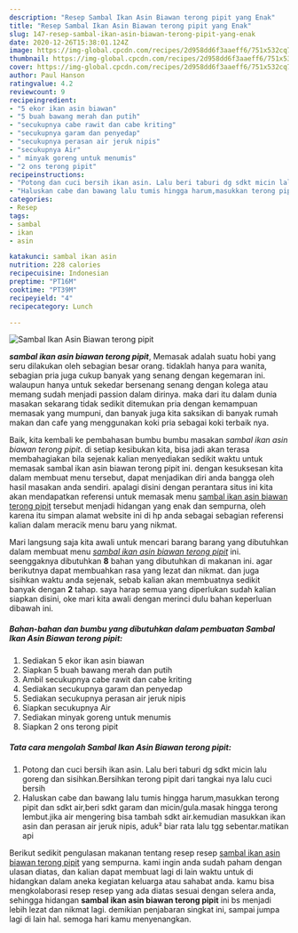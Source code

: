 ```yaml
---
description: "Resep Sambal Ikan Asin Biawan terong pipit yang Enak"
title: "Resep Sambal Ikan Asin Biawan terong pipit yang Enak"
slug: 147-resep-sambal-ikan-asin-biawan-terong-pipit-yang-enak
date: 2020-12-26T15:38:01.124Z
image: https://img-global.cpcdn.com/recipes/2d958dd6f3aaeff6/751x532cq70/sambal-ikan-asin-biawan-terong-pipit-foto-resep-utama.jpg
thumbnail: https://img-global.cpcdn.com/recipes/2d958dd6f3aaeff6/751x532cq70/sambal-ikan-asin-biawan-terong-pipit-foto-resep-utama.jpg
cover: https://img-global.cpcdn.com/recipes/2d958dd6f3aaeff6/751x532cq70/sambal-ikan-asin-biawan-terong-pipit-foto-resep-utama.jpg
author: Paul Hanson
ratingvalue: 4.2
reviewcount: 9
recipeingredient:
- "5 ekor ikan asin biawan"
- "5 buah bawang merah dan putih"
- "secukupnya cabe rawit dan cabe kriting"
- "secukupnya garam dan penyedap"
- "secukupnya perasan air jeruk nipis"
- "secukupnya Air"
- " minyak goreng untuk menumis"
- "2 ons terong pipit"
recipeinstructions:
- "Potong dan cuci bersih ikan asin. Lalu beri taburi dg sdkt micin lalu goreng dan sisihkan.Bersihkan terong pipit dari tangkai nya lalu cuci bersih"
- "Haluskan cabe dan bawang lalu tumis hingga harum,masukkan terong pipit dan sdkt air,beri sdkt garam dan micin/gula.masak hingga terong lembut.jika air mengering bisa tambah sdkt air.kemudian masukkan ikan asin dan perasan air jeruk nipis, aduk² biar rata lalu tgg sebentar.matikan api"
categories:
- Resep
tags:
- sambal
- ikan
- asin

katakunci: sambal ikan asin 
nutrition: 228 calories
recipecuisine: Indonesian
preptime: "PT16M"
cooktime: "PT39M"
recipeyield: "4"
recipecategory: Lunch

---
```



![Sambal Ikan Asin Biawan terong pipit](https://img-global.cpcdn.com/recipes/2d958dd6f3aaeff6/751x532cq70/sambal-ikan-asin-biawan-terong-pipit-foto-resep-utama.jpg)

<b><i>sambal ikan asin biawan terong pipit</i></b>, Memasak adalah suatu hobi yang seru dilakukan oleh sebagian besar orang. tidaklah hanya para wanita, sebagian pria juga cukup banyak yang senang dengan kegemaran ini. walaupun hanya untuk sekedar bersenang senang dengan kolega atau memang sudah menjadi passion dalam dirinya. maka dari itu dalam dunia masakan sekarang tidak sedikit ditemukan pria dengan kemampuan memasak yang mumpuni, dan banyak juga kita saksikan di banyak rumah makan dan cafe yang menggunakan koki pria sebagai koki terbaik nya.

Baik, kita kembali ke pembahasan bumbu bumbu masakan <i>sambal ikan asin biawan terong pipit</i>. di setiap kesibukan kita, bisa jadi akan terasa membahagiakan bila sejenak kalian menyediakan sedikit waktu untuk memasak sambal ikan asin biawan terong pipit ini. dengan kesuksesan kita dalam membuat menu tersebut, dapat menjadikan diri anda bangga oleh hasil masakan anda sendiri. apalagi disini dengan perantara situs ini kita akan mendapatkan referensi untuk memasak menu <u>sambal ikan asin biawan terong pipit</u> tersebut menjadi hidangan yang enak dan sempurna, oleh karena itu simpan alamat website ini di hp anda sebagai sebagian referensi kalian dalam meracik menu baru yang nikmat.




Mari langsung saja kita awali untuk mencari barang barang yang dibutuhkan dalam membuat menu <u><i>sambal ikan asin biawan terong pipit</i></u> ini. seenggaknya dibutuhkan <b>8</b> bahan yang dibutuhkan di makanan ini. agar berikutnya dapat membuahkan rasa yang lezat dan nikmat. dan juga sisihkan waktu anda sejenak, sebab kalian akan membuatnya sedikit banyak dengan <b>2</b> tahap. saya harap semua yang diperlukan sudah kalian siapkan disini, oke mari kita awali dengan merinci dulu bahan keperluan dibawah ini.

<!--inarticleads1-->

##### Bahan-bahan dan bumbu yang dibutuhkan dalam pembuatan Sambal Ikan Asin Biawan terong pipit:

1. Sediakan 5 ekor ikan asin biawan
1. Siapkan 5 buah bawang merah dan putih
1. Ambil secukupnya cabe rawit dan cabe kriting
1. Sediakan secukupnya garam dan penyedap
1. Sediakan secukupnya perasan air jeruk nipis
1. Siapkan secukupnya Air
1. Sediakan  minyak goreng untuk menumis
1. Siapkan 2 ons terong pipit




<!--inarticleads2-->

##### Tata cara mengolah Sambal Ikan Asin Biawan terong pipit:

1. Potong dan cuci bersih ikan asin. Lalu beri taburi dg sdkt micin lalu goreng dan sisihkan.Bersihkan terong pipit dari tangkai nya lalu cuci bersih
1. Haluskan cabe dan bawang lalu tumis hingga harum,masukkan terong pipit dan sdkt air,beri sdkt garam dan micin/gula.masak hingga terong lembut.jika air mengering bisa tambah sdkt air.kemudian masukkan ikan asin dan perasan air jeruk nipis, aduk² biar rata lalu tgg sebentar.matikan api




Berikut sedikit pengulasan makanan tentang resep resep <u>sambal ikan asin biawan terong pipit</u> yang sempurna. kami ingin anda sudah paham dengan ulasan diatas, dan kalian dapat membuat lagi di lain waktu untuk di hidangkan dalam aneka kegiatan keluarga atau sahabat anda. kamu bisa mengkolaborasi resep resep yang ada diatas sesuai dengan selera anda, sehingga hidangan <b>sambal ikan asin biawan terong pipit</b> ini bs menjadi lebih lezat dan nikmat lagi. demikian penjabaran singkat ini, sampai jumpa lagi di lain hal. semoga hari kamu menyenangkan.
